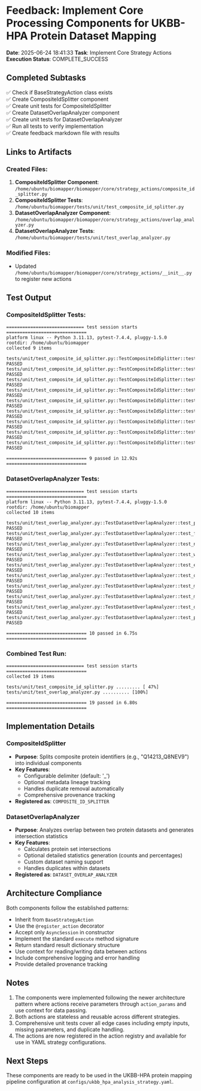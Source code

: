 # Feedback: Implement Core Processing Components for UKBB-HPA Protein Dataset Mapping

**Date**: 2025-06-24 18:41:33
**Task**: Implement Core Strategy Actions
**Execution Status**: COMPLETE_SUCCESS

## Completed Subtasks

✅ Check if BaseStrategyAction class exists  
✅ Create CompositeIdSplitter component  
✅ Create unit tests for CompositeIdSplitter  
✅ Create DatasetOverlapAnalyzer component  
✅ Create unit tests for DatasetOverlapAnalyzer  
✅ Run all tests to verify implementation  
✅ Create feedback markdown file with results  

## Links to Artifacts

### Created Files:
1. **CompositeIdSplitter Component**: `/home/ubuntu/biomapper/biomapper/core/strategy_actions/composite_id_splitter.py`
2. **CompositeIdSplitter Tests**: `/home/ubuntu/biomapper/tests/unit/test_composite_id_splitter.py`
3. **DatasetOverlapAnalyzer Component**: `/home/ubuntu/biomapper/biomapper/core/strategy_actions/overlap_analyzer.py`
4. **DatasetOverlapAnalyzer Tests**: `/home/ubuntu/biomapper/tests/unit/test_overlap_analyzer.py`

### Modified Files:
- Updated `/home/ubuntu/biomapper/biomapper/core/strategy_actions/__init__.py` to register new actions

## Test Output

### CompositeIdSplitter Tests:
```
============================= test session starts ==============================
platform linux -- Python 3.11.13, pytest-7.4.4, pluggy-1.5.0
rootdir: /home/ubuntu/biomapper
collected 9 items

tests/unit/test_composite_id_splitter.py::TestCompositeIdSplitter::test_basic_splitting PASSED
tests/unit/test_composite_id_splitter.py::TestCompositeIdSplitter::test_custom_delimiter PASSED
tests/unit/test_composite_id_splitter.py::TestCompositeIdSplitter::test_no_splitting_needed PASSED
tests/unit/test_composite_id_splitter.py::TestCompositeIdSplitter::test_metadata_lineage_tracking PASSED
tests/unit/test_composite_id_splitter.py::TestCompositeIdSplitter::test_empty_input PASSED
tests/unit/test_composite_id_splitter.py::TestCompositeIdSplitter::test_missing_input_key PASSED
tests/unit/test_composite_id_splitter.py::TestCompositeIdSplitter::test_missing_required_params PASSED
tests/unit/test_composite_id_splitter.py::TestCompositeIdSplitter::test_duplicate_handling PASSED
tests/unit/test_composite_id_splitter.py::TestCompositeIdSplitter::test_provenance_tracking PASSED

============================== 9 passed in 12.92s ==============================
```

### DatasetOverlapAnalyzer Tests:
```
============================= test session starts ==============================
platform linux -- Python 3.11.13, pytest-7.4.4, pluggy-1.5.0
rootdir: /home/ubuntu/biomapper
collected 10 items

tests/unit/test_overlap_analyzer.py::TestDatasetOverlapAnalyzer::test_partial_overlap PASSED
tests/unit/test_overlap_analyzer.py::TestDatasetOverlapAnalyzer::test_full_overlap PASSED
tests/unit/test_overlap_analyzer.py::TestDatasetOverlapAnalyzer::test_no_overlap PASSED
tests/unit/test_overlap_analyzer.py::TestDatasetOverlapAnalyzer::test_with_statistics PASSED
tests/unit/test_overlap_analyzer.py::TestDatasetOverlapAnalyzer::test_empty_datasets PASSED
tests/unit/test_overlap_analyzer.py::TestDatasetOverlapAnalyzer::test_one_empty_dataset PASSED
tests/unit/test_overlap_analyzer.py::TestDatasetOverlapAnalyzer::test_missing_required_params PASSED
tests/unit/test_overlap_analyzer.py::TestDatasetOverlapAnalyzer::test_missing_dataset_keys_in_context PASSED
tests/unit/test_overlap_analyzer.py::TestDatasetOverlapAnalyzer::test_duplicate_handling PASSED
tests/unit/test_overlap_analyzer.py::TestDatasetOverlapAnalyzer::test_provenance_tracking PASSED

============================== 10 passed in 6.75s ==============================
```

### Combined Test Run:
```
============================= test session starts ==============================
collected 19 items

tests/unit/test_composite_id_splitter.py ......... [ 47%]
tests/unit/test_overlap_analyzer.py .......... [100%]

============================== 19 passed in 6.80s ==============================
```

## Implementation Details

### CompositeIdSplitter
- **Purpose**: Splits composite protein identifiers (e.g., "Q14213_Q8NEV9") into individual components
- **Key Features**:
  - Configurable delimiter (default: '_')
  - Optional metadata lineage tracking
  - Handles duplicate removal automatically
  - Comprehensive provenance tracking
- **Registered as**: `COMPOSITE_ID_SPLITTER`

### DatasetOverlapAnalyzer
- **Purpose**: Analyzes overlap between two protein datasets and generates intersection statistics
- **Key Features**:
  - Calculates protein set intersections
  - Optional detailed statistics generation (counts and percentages)
  - Custom dataset naming support
  - Handles duplicates within datasets
- **Registered as**: `DATASET_OVERLAP_ANALYZER`

## Architecture Compliance

Both components follow the established patterns:
- Inherit from `BaseStrategyAction`
- Use the `@register_action` decorator
- Accept only `AsyncSession` in constructor
- Implement the standard `execute` method signature
- Return standard result dictionary structure
- Use context for reading/writing data between actions
- Include comprehensive logging and error handling
- Provide detailed provenance tracking

## Notes

1. The components were implemented following the newer architecture pattern where actions receive parameters through `action_params` and use context for data passing.
2. Both actions are stateless and reusable across different strategies.
3. Comprehensive unit tests cover all edge cases including empty inputs, missing parameters, and duplicate handling.
4. The actions are now registered in the action registry and available for use in YAML strategy configurations.

## Next Steps

These components are ready to be used in the UKBB-HPA protein mapping pipeline configuration at `configs/ukbb_hpa_analysis_strategy.yaml`.